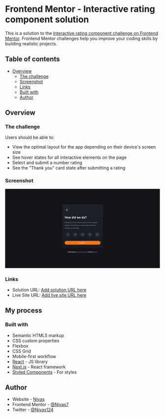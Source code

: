 # Frontend Mentor - Interactive rating component solution

This is a solution to the [Interactive rating component challenge on Frontend Mentor](https://www.frontendmentor.io/challenges/interactive-rating-component-koxpeBUmI). Frontend Mentor challenges help you improve your coding skills by building realistic projects. 

## Table of contents

- [Overview](#overview)
  - [The challenge](#the-challenge)
  - [Screenshot](#screenshot)
  - [Links](#links)
  - [Built with](#built-with)
  - [Author](#author)




## Overview

### The challenge

Users should be able to:

- View the optimal layout for the app depending on their device's screen size
- See hover states for all interactive elements on the page
- Select and submit a number rating
- See the "Thank you" card state after submitting a rating

### Screenshot

![Screenshot of My Work](./screenshot.jpg)



### Links

- Solution URL: [Add solution URL here](https://github.com/Nivas7/Rating-Card-FrontEndMentor)
- Live Site URL: [Add live site URL here](https://rating-card-2.netlify.app/)

## My process

### Built with

- Semantic HTML5 markup
- CSS custom properties
- Flexbox
- CSS Grid
- Mobile-first workflow
- [React](https://reactjs.org/) - JS library
- [Next.js](https://nextjs.org/) - React framework
- [Styled Components](https://styled-components.com/) - For styles





## Author

- Website - [Nivas](https://nivas-portfolio.netlify.app)
- Frontend Mentor - [@Nivas7](https://www.frontendmentor.io/profile/Nivas7)
- Twitter - [@Nivas124](https://www.twitter.com/Nivas124)


